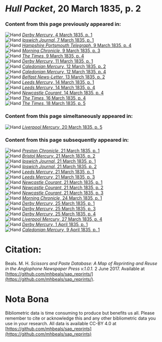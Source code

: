 # *Hull Packet*, 20 March 1835, p. 2  
  
### Content from this page previously appeared in:  
![Hand](http://scissorsandpaste.net/wp-content/uploads/2017/06/smallhandpointer.png) [*Derby Mercury*, 4 March 1835, p. 1](https://mhbeals.github.io/sap_html/Derby-Mercury/Derby-Mercury-4-March-1835-p-1)  
![Hand](http://scissorsandpaste.net/wp-content/uploads/2017/06/smallhandpointer.png) [*Ipswich Journal*, 7 March 1835, p. 1](https://mhbeals.github.io/sap_html/Ipswich-Journal/Ipswich-Journal-7-March-1835-p-1)  
![Hand](http://scissorsandpaste.net/wp-content/uploads/2017/06/smallhandpointer.png) [*Hampshire Portsmouth Telegraph*, 9 March 1835, p. 4](https://mhbeals.github.io/sap_html/Hampshire-Portsmouth-Telegraph/Hampshire-Portsmouth-Telegraph-9-March-1835-p-4)  
![Hand](http://scissorsandpaste.net/wp-content/uploads/2017/06/smallhandpointer.png) [*Morning Chronicle*, 9 March 1835, p. 3](https://mhbeals.github.io/sap_html/Morning-Chronicle/Morning-Chronicle-9-March-1835-p-3)  
![Hand](http://scissorsandpaste.net/wp-content/uploads/2017/06/smallhandpointer.png) [*The Times*, 9 March 1835, p. 4](https://mhbeals.github.io/sap_html/The-Times/The-Times-9-March-1835-p-4)  
![Hand](http://scissorsandpaste.net/wp-content/uploads/2017/06/smallhandpointer.png) [*Derby Mercury*, 11 March 1835, p. 1](https://mhbeals.github.io/sap_html/Derby-Mercury/Derby-Mercury-11-March-1835-p-1)  
![Hand](http://scissorsandpaste.net/wp-content/uploads/2017/06/smallhandpointer.png) [*Caledonian Mercury*, 12 March 1835, p. 2](https://mhbeals.github.io/sap_html/Caledonian-Mercury/Caledonian-Mercury-12-March-1835-p-2)  
![Hand](http://scissorsandpaste.net/wp-content/uploads/2017/06/smallhandpointer.png) [*Caledonian Mercury*, 12 March 1835, p. 4](https://mhbeals.github.io/sap_html/Caledonian-Mercury/Caledonian-Mercury-12-March-1835-p-4)  
![Hand](http://scissorsandpaste.net/wp-content/uploads/2017/06/smallhandpointer.png) [*Belfast News-Letter*, 13 March 1835, p. 2](https://mhbeals.github.io/sap_html/Belfast-News-Letter/Belfast-News-Letter-13-March-1835-p-2)  
![Hand](http://scissorsandpaste.net/wp-content/uploads/2017/06/smallhandpointer.png) [*Leeds Mercury*, 14 March 1835, p. 1](https://mhbeals.github.io/sap_html/Leeds-Mercury/Leeds-Mercury-14-March-1835-p-1)  
![Hand](http://scissorsandpaste.net/wp-content/uploads/2017/06/smallhandpointer.png) [*Leeds Mercury*, 14 March 1835, p. 4](https://mhbeals.github.io/sap_html/Leeds-Mercury/Leeds-Mercury-14-March-1835-p-4)  
![Hand](http://scissorsandpaste.net/wp-content/uploads/2017/06/smallhandpointer.png) [*Newcastle Courant*, 14 March 1835, p. 4](https://mhbeals.github.io/sap_html/Newcastle-Courant/Newcastle-Courant-14-March-1835-p-4)  
![Hand](http://scissorsandpaste.net/wp-content/uploads/2017/06/smallhandpointer.png) [*The Times*, 16 March 1835, p. 4](https://mhbeals.github.io/sap_html/The-Times/The-Times-16-March-1835-p-4)  
![Hand](http://scissorsandpaste.net/wp-content/uploads/2017/06/smallhandpointer.png) [*The Times*, 18 March 1835, p. 5](https://mhbeals.github.io/sap_html/The-Times/The-Times-18-March-1835-p-5)  
  
### Content from this page simeltaneously appeared in:  
![Hand](http://scissorsandpaste.net/wp-content/uploads/2017/06/smallhandpointer.png) [*Liverpool Mercury*, 20 March 1835, p. 5](https://mhbeals.github.io/sap_html/Liverpool-Mercury/Liverpool-Mercury-20-March-1835-p-5)  
  
### Content from this page subsequently appeared in:  
![Hand](http://scissorsandpaste.net/wp-content/uploads/2017/06/smallhandpointer.png) [*Preston Chronicle*, 21 March 1835, p. 1](https://mhbeals.github.io/sap_html/Preston-Chronicle/Preston-Chronicle-21-March-1835-p-1)  
![Hand](http://scissorsandpaste.net/wp-content/uploads/2017/06/smallhandpointer.png) [*Bristol Mercury*, 21 March 1835, p. 2](https://mhbeals.github.io/sap_html/Bristol-Mercury/Bristol-Mercury-21-March-1835-p-2)  
![Hand](http://scissorsandpaste.net/wp-content/uploads/2017/06/smallhandpointer.png) [*Ipswich Journal*, 21 March 1835, p. 1](https://mhbeals.github.io/sap_html/Ipswich-Journal/Ipswich-Journal-21-March-1835-p-1)  
![Hand](http://scissorsandpaste.net/wp-content/uploads/2017/06/smallhandpointer.png) [*Ipswich Journal*, 21 March 1835, p. 2](https://mhbeals.github.io/sap_html/Ipswich-Journal/Ipswich-Journal-21-March-1835-p-2)  
![Hand](http://scissorsandpaste.net/wp-content/uploads/2017/06/smallhandpointer.png) [*Leeds Mercury*, 21 March 1835, p. 1](https://mhbeals.github.io/sap_html/Leeds-Mercury/Leeds-Mercury-21-March-1835-p-1)  
![Hand](http://scissorsandpaste.net/wp-content/uploads/2017/06/smallhandpointer.png) [*Leeds Mercury*, 21 March 1835, p. 3](https://mhbeals.github.io/sap_html/Leeds-Mercury/Leeds-Mercury-21-March-1835-p-3)  
![Hand](http://scissorsandpaste.net/wp-content/uploads/2017/06/smallhandpointer.png) [*Newcastle Courant*, 21 March 1835, p. 1](https://mhbeals.github.io/sap_html/Newcastle-Courant/Newcastle-Courant-21-March-1835-p-1)  
![Hand](http://scissorsandpaste.net/wp-content/uploads/2017/06/smallhandpointer.png) [*Newcastle Courant*, 21 March 1835, p. 2](https://mhbeals.github.io/sap_html/Newcastle-Courant/Newcastle-Courant-21-March-1835-p-2)  
![Hand](http://scissorsandpaste.net/wp-content/uploads/2017/06/smallhandpointer.png) [*Newcastle Courant*, 21 March 1835, p. 3](https://mhbeals.github.io/sap_html/Newcastle-Courant/Newcastle-Courant-21-March-1835-p-3)  
![Hand](http://scissorsandpaste.net/wp-content/uploads/2017/06/smallhandpointer.png) [*Morning Chronicle*, 24 March 1835, p. 1](https://mhbeals.github.io/sap_html/Morning-Chronicle/Morning-Chronicle-24-March-1835-p-1)  
![Hand](http://scissorsandpaste.net/wp-content/uploads/2017/06/smallhandpointer.png) [*Derby Mercury*, 25 March 1835, p. 1](https://mhbeals.github.io/sap_html/Derby-Mercury/Derby-Mercury-25-March-1835-p-1)  
![Hand](http://scissorsandpaste.net/wp-content/uploads/2017/06/smallhandpointer.png) [*Derby Mercury*, 25 March 1835, p. 3](https://mhbeals.github.io/sap_html/Derby-Mercury/Derby-Mercury-25-March-1835-p-3)  
![Hand](http://scissorsandpaste.net/wp-content/uploads/2017/06/smallhandpointer.png) [*Derby Mercury*, 25 March 1835, p. 4](https://mhbeals.github.io/sap_html/Derby-Mercury/Derby-Mercury-25-March-1835-p-4)  
![Hand](http://scissorsandpaste.net/wp-content/uploads/2017/06/smallhandpointer.png) [*Liverpool Mercury*, 27 March 1835, p. 4](https://mhbeals.github.io/sap_html/Liverpool-Mercury/Liverpool-Mercury-27-March-1835-p-4)  
![Hand](http://scissorsandpaste.net/wp-content/uploads/2017/06/smallhandpointer.png) [*Derby Mercury*, 1 April 1835, p. 1](https://mhbeals.github.io/sap_html/Derby-Mercury/Derby-Mercury-1-April-1835-p-1)  
![Hand](http://scissorsandpaste.net/wp-content/uploads/2017/06/smallhandpointer.png) [*Caledonian Mercury*, 9 April 1835, p. 1](https://mhbeals.github.io/sap_html/Caledonian-Mercury/Caledonian-Mercury-9-April-1835-p-1)  


# Citation: 

Beals. M. H. *Scissors and Paste Database: A Map of Reprinting and Reuse in the Anglophone Newspaper Press v.1.0.1.* 2 June 2017. Available at [https://github.com/mhbeals/sap_reprints/](https://github.com/mhbeals/sap_reprints/). 

# Nota Bona

Bibliometric data is time consuming to produce but benefits us all. Please remember to cite or acknowledge this and any other bibliometric data you use in your research. All data is available CC-BY 4.0 at [https://github.com/mhbeals/sap_reprints](https://github.com/mhbeals/sap_reprints)